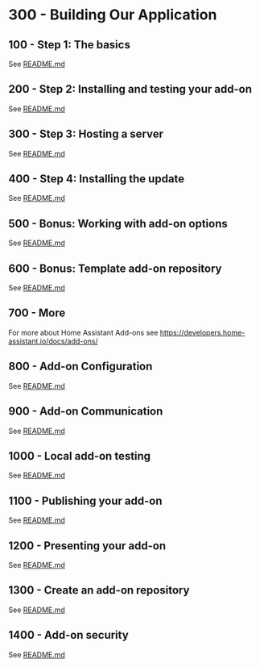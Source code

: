 # 300 - Building Our Application

## 100 - Step 1: The basics

See [README.md](./100/README.md)

## 200 - Step 2: Installing and testing your add-on

See [README.md](./200/README.md)

## 300 - Step 3: Hosting a server

See [README.md](./300/README.md)

## 400 - Step 4: Installing the update

See [README.md](./400/README.md) 

## 500 - Bonus: Working with add-on options

See [README.md](./500/README.md) 

## 600 - Bonus: Template add-on repository

See [README.md](./600/README.md) 

## 700 - More

For more about Home Assistant Add-ons see https://developers.home-assistant.io/docs/add-ons/

## 800 - Add-on Configuration

See [README.md](./800/README.md)

## 900 - Add-on Communication

See [README.md](./900/README.md)

## 1000 - Local add-on testing

See [README.md](./1000/README.md)

## 1100 - Publishing your add-on

See [README.md](./1100/README.md)

## 1200 - Presenting your add-on

See [README.md](./1200/README.md)

## 1300 - Create an add-on repository

See [README.md](./1300/README.md)

## 1400 - Add-on security

See [README.md](./1400/README.md)
